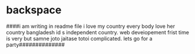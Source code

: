 # backspace
####i am writing in readme file
i love my country  every body love her country
bangladesh id s independent country.
web deveiopement frist time is very but samne joto jaitase totoi complicated.
lets go for a party##############
